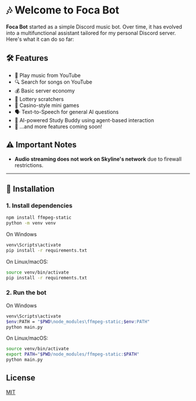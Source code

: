 # 🎶 Welcome to Foca Bot

**Foca Bot** started as a simple Discord music bot. Over time, it has evolved into a multifunctional assistant tailored for my personal Discord server. Here's what it can do so far:

## 🛠️ Features
- 🎵 Play music from YouTube
- 🔍 Search for songs on YouTube
- 💰 Basic server economy
- 🎫 Lottery scratchers
- 🎰 Casino-style mini games
- 🗣️ Text-to-Speech for general AI questions
- 🤖 AI-powered Study Buddy using agent-based interaction
- 🚧 ...and more features coming soon!

## ⚠️ Important Notes

- **Audio streaming does not work on Skyline's network** due to firewall restrictions.

---

## 🚀 Installation

### 1. Install dependencies

```bash
npm install ffmpeg-static
python -m venv venv
```

On Windows
```bash
venv\Scripts\activate
pip install -r requirements.txt
```
On Linux/macOS:
```bash
source venv/bin/activate
pip install -r requirements.txt
```

### 2. Run the bot

On Windows
```bash
venv\Scripts\activate
$env:PATH = "$PWD\node_modules\ffmpeg-static;$env:PATH"
python main.py
```
On Linux/macOS:
```bash
source venv/bin/activate
export PATH="$PWD/node_modules/ffmpeg-static:$PATH"
python main.py
```

## License
[MIT](https://choosealicense.com/licenses/mit/)
